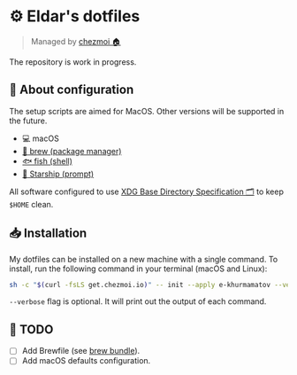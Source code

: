# ⚙️ Eldar's dotfiles

> Managed by [chezmoi 🏠](https://www.chezmoi.io/)

The repository is work in progress.

## 🔎 About configuration

The setup scripts are aimed for MacOS. Other versions will be supported in the future.

- 💻 macOS
- [🍺 brew (package manager)][brew]
- [🐟 fish (shell)][fish-shell]
- [🚀 Starship (prompt)][starship]

All software configured to use [XDG Base Directory Specification 🗂️][xdg-spec] to keep `$HOME` clean.

## 📥 Installation

My dotfiles can be installed on a new machine with a single command. To install, run the following command in your terminal (macOS and Linux):

```sh
sh -c "$(curl -fsLS get.chezmoi.io)" -- init --apply e-khurmamatov --verbose
```

`--verbose` flag is optional. It will print out the output of each command.

## 📌 TODO

- [ ] Add Brewfile (see [brew bundle][brew-bundle]).
- [ ] Add macOS defaults configuration.

[brew]: https://brew.sh/
[fish-shell]: https://fishshell.com/
[starship]: https://starship.rs/
[xdg-spec]: https://wiki.archlinux.org/title/XDG_Base_Directory
[brew-bundle]: https://github.com/Homebrew/homebrew-bundle
